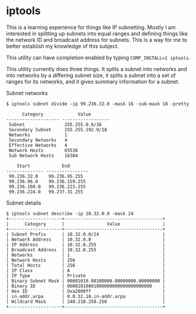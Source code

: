 # iptools

This is a learning experience for things like IP subnetting. Mostly I am interested in splitting up subnets into equal
ranges and defining things like the network ID and broadcast address for subnets. This is a way for me to better
establish my knowledge of this subject.

This utility can have completion enabled by typing `COMP_INSTALL=1 iptools`.

This utility currently does three things. It splits a subnet into networks and into networks by a differing subnet size,
it splits a subnet into a set of ranges for its networks, and it gives summary information for a subnet.

Subnet networks

```
$ iptools subnet divide -ip 99.236.32.0 -mask 16 -sub-mask 18 -pretty

      Category             Value
-------------------- ------------------
 Subnet               255.255.0.0/16
 Secondary Subnet     255.255.192.0/18
 Networks             1
 Secondary Networks   4
 Effective Networks   4
 Network Hosts        65536
 Sub Network Hosts    16384

    Start            End
-------------- ----------------
 99.236.32.0    99.236.95.255
 99.236.96.0    99.236.159.255
 99.236.160.0   99.236.223.255
 99.236.224.0   99.237.31.255
 ```


Subnet details
```
$ iptools subnet describe -ip 10.32.0.0 -mask 24
+--------------------+-------------------------------------+
|      Category      |                Value                |
+--------------------+-------------------------------------+
| Subnet Prefix      | 10.32.0.0/24                        |
| Network Address    | 10.32.0.0                           |
| IP Address         | 10.32.0.255                         |
| Broadcast Address  | 10.32.0.255                         |
| Networks           | 1                                   |
| Network Hosts      | 256                                 |
| Total Hosts        | 256                                 |
| IP Class           | A                                   |
| IP Type            | Private                             |
| Binary Subnet Mask | 00001010.00100000.00000000.00000000 |
| Binary ID          | 00001010001000000000000000000000    |
| Hex ID             | Oxa2000ff                           |
| in-addr.arpa       | 0.0.32.10.in-addr.arpa              |
| Wildcard Mask      | 240.218.250.250                     |
+--------------------+-------------------------------------+
```